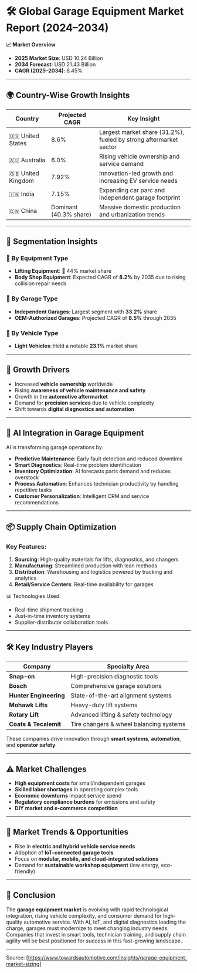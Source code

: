 # 🛠️ Global Garage Equipment Market Report (2024–2034)

**📈 Market Overview**  
- **2025 Market Size**: USD 10.24 Billion  
- **2034 Forecast**: USD 21.43 Billion  
- **CAGR (2025–2034)**: 8.45%

---

## 🌍 Country-Wise Growth Insights

| Country        | Projected CAGR | Key Insight                                         |
|----------------|----------------|-----------------------------------------------------|
| 🇺🇸 United States | 8.6%          | Largest market share (31.2%), fueled by strong aftermarket sector |
| 🇦🇺 Australia     | 6.0%          | Rising vehicle ownership and service demand         |
| 🇬🇧 United Kingdom | 7.92%         | Innovation-led growth and increasing EV service needs |
| 🇮🇳 India         | 7.15%         | Expanding car parc and independent garage footprint |
| 🇨🇳 China         | Dominant (40.3% share) | Massive domestic production and urbanization trends |

---

## 🧩 Segmentation Insights

### 🔧 By Equipment Type
- **Lifting Equipment**: 🥇 44% market share  
- **Body Shop Equipment**: Expected CAGR of **8.2%** by 2035 due to rising collision repair needs

### 🏪 By Garage Type
- **Independent Garages**: Largest segment with **33.2%** share  
- **OEM-Authorized Garages**: Projected CAGR of **8.5%** through 2035

### 🚗 By Vehicle Type
- **Light Vehicles**: Held a notable **23.1%** market share

---

## 🚀 Growth Drivers

- Increased **vehicle ownership** worldwide
- Rising **awareness of vehicle maintenance and safety**
- Growth in the **automotive aftermarket**
- Demand for **precision services** due to vehicle complexity
- Shift towards **digital diagnostics and automation**

---

## 🤖 AI Integration in Garage Equipment

AI is transforming garage operations by:

- **Predictive Maintenance**: Early fault detection and reduced downtime  
- **Smart Diagnostics**: Real-time problem identification  
- **Inventory Optimization**: AI forecasts parts demand and reduces overstock  
- **Process Automation**: Enhances technician productivity by handling repetitive tasks  
- **Customer Personalization**: Intelligent CRM and service recommendations

---

## 📦 Supply Chain Optimization

### Key Features:
1. **Sourcing**: High-quality materials for lifts, diagnostics, and changers  
2. **Manufacturing**: Streamlined production with lean methods  
3. **Distribution**: Warehousing and logistics powered by tracking and analytics  
4. **Retail/Service Centers**: Real-time availability for garages

📊 Technologies Used:
- Real-time shipment tracking  
- Just-in-time inventory systems  
- Supplier-distributor collaboration tools

---

## 🛠️ Key Industry Players

| Company             | Specialty Area                          |
|---------------------|------------------------------------------|
| **Snap-on**         | High-precision diagnostic tools          |
| **Bosch**           | Comprehensive garage solutions           |
| **Hunter Engineering** | State-of-the-art alignment systems     |
| **Mohawk Lifts**    | Heavy-duty lift systems                  |
| **Rotary Lift**     | Advanced lifting & safety technology     |
| **Coats & Tecalemit** | Tire changers & wheel balancing systems |

These companies drive innovation through **smart systems**, **automation**, and **operator safety**.

---

## ⚠️ Market Challenges

- **High equipment costs** for small/independent garages  
- **Skilled labor shortages** in operating complex tools  
- **Economic downturns** impact service spend  
- **Regulatory compliance burdens** for emissions and safety  
- **DIY market and e-commerce competition**  

---

## 🔮 Market Trends & Opportunities

- Rise in **electric and hybrid vehicle service needs**
- Adoption of **IoT-connected garage tools**
- Focus on **modular, mobile, and cloud-integrated solutions**
- Demand for **sustainable workshop equipment** (low energy, eco-friendly)

---

## 🧠 Conclusion

The **garage equipment market** is evolving with rapid technological integration, rising vehicle complexity, and consumer demand for high-quality automotive service. With AI, IoT, and digital diagnostics leading the charge, garages must modernize to meet changing industry needs. Companies that invest in smart tools, technician training, and supply chain agility will be best positioned for success in this fast-growing landscape.

---

Source: [https://www.towardsautomotive.com/insights/garage-equipment-market-sizing]
